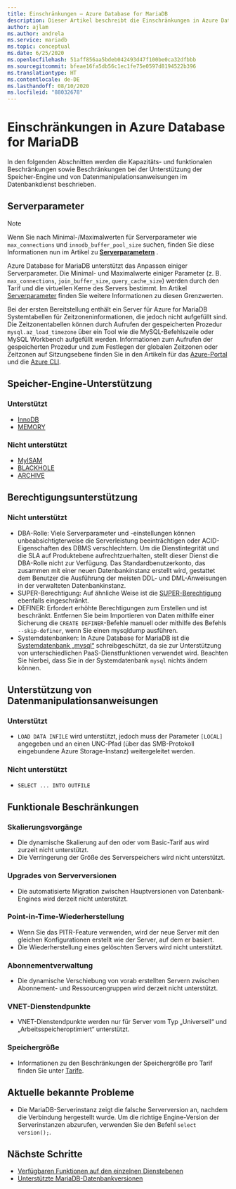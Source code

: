 ```yaml
---
title: Einschränkungen – Azure Database for MariaDB
description: Dieser Artikel beschreibt die Einschränkungen in Azure Database for MariaDB, z.B. die Anzahl von Verbindungs- und Speicher-Engine-Optionen.
author: ajlam
ms.author: andrela
ms.service: mariadb
ms.topic: conceptual
ms.date: 6/25/2020
ms.openlocfilehash: 51aff856aa5bdeb042493d47f100be0ca32dfbbb
ms.sourcegitcommit: bfeae16fa5db56c1ec1fe75e0597d8194522b396
ms.translationtype: HT
ms.contentlocale: de-DE
ms.lasthandoff: 08/10/2020
ms.locfileid: "88032678"
---
```

# <a name="limitations-in-azure-database-for-mariadb"></a>Einschränkungen in Azure Database for MariaDB
In den folgenden Abschnitten werden die Kapazitäts- und funktionalen Beschränkungen sowie Beschränkungen bei der Unterstützung der Speicher-Engine und von Datenmanipulationsanweisungen im Datenbankdienst beschrieben.

## <a name="server-parameters"></a>Serverparameter

> [!NOTE]
> Wenn Sie nach Minimal-/Maximalwerten für Serverparameter wie `max_connections` und `innodb_buffer_pool_size` suchen, finden Sie diese Informationen nun im Artikel zu **[Serverparametern](./concepts-server-parameters.md)** .

Azure Database for MariaDB unterstützt das Anpassen einiger Serverparameter. Die Minimal- und Maximalwerte einiger Parameter (z. B. `max_connections`, `join_buffer_size`, `query_cache_size`) werden durch den Tarif und die virtuellen Kerne des Servers bestimmt. Im Artikel [Serverparameter](./concepts-server-parameters.md) finden Sie weitere Informationen zu diesen Grenzwerten.

Bei der ersten Bereitstellung enthält ein Server für Azure for MariaDB Systemtabellen für Zeitzoneninformationen, die jedoch nicht aufgefüllt sind. Die Zeitzonentabellen können durch Aufrufen der gespeicherten Prozedur `mysql.az_load_timezone` über ein Tool wie die MySQL-Befehlszeile oder MySQL Workbench aufgefüllt werden. Informationen zum Aufrufen der gespeicherten Prozedur und zum Festlegen der globalen Zeitzonen oder Zeitzonen auf Sitzungsebene finden Sie in den Artikeln für das [Azure-Portal](howto-server-parameters.md#working-with-the-time-zone-parameter) und die [Azure CLI](howto-configure-server-parameters-cli.md#working-with-the-time-zone-parameter).

## <a name="storage-engine-support"></a>Speicher-Engine-Unterstützung

### <a name="supported"></a>Unterstützt
- [InnoDB](https://mariadb.com/kb/en/library/xtradb-and-innodb/)
- [MEMORY](https://mariadb.com/kb/en/library/memory-storage-engine/)

### <a name="unsupported"></a>Nicht unterstützt
- [MyISAM](https://mariadb.com/kb/en/library/myisam-storage-engine/)
- [BLACKHOLE](https://mariadb.com/kb/en/library/blackhole/)
- [ARCHIVE](https://mariadb.com/kb/en/library/archive/)

## <a name="privilege-support"></a>Berechtigungsunterstützung

### <a name="unsupported"></a>Nicht unterstützt
- DBA-Rolle: Viele Serverparameter und -einstellungen können unbeabsichtigterweise die Serverleistung beeinträchtigen oder ACID-Eigenschaften des DBMS verschlechtern. Um die Dienstintegrität und die SLA auf Produktebene aufrechtzuerhalten, stellt dieser Dienst die DBA-Rolle nicht zur Verfügung. Das Standardbenutzerkonto, das zusammen mit einer neuen Datenbankinstanz erstellt wird, gestattet dem Benutzer die Ausführung der meisten DDL- und DML-Anweisungen in der verwalteten Datenbankinstanz.
- SUPER-Berechtigung: Auf ähnliche Weise ist die [SUPER-Berechtigung](https://mariadb.com/kb/en/library/grant/#global-privileges) ebenfalls eingeschränkt.
- DEFINER: Erfordert erhöhte Berechtigungen zum Erstellen und ist beschränkt. Entfernen Sie beim Importieren von Daten mithilfe einer Sicherung die `CREATE DEFINER`-Befehle manuell oder mithilfe des Befehls `--skip-definer`, wenn Sie einen mysqldump ausführen.
- Systemdatenbanken: In Azure Database for MariaDB ist die [Systemdatenbank „mysql“](https://mariadb.com/kb/en/the-mysql-database-tables/) schreibgeschützt, da sie zur Unterstützung von unterschiedlichen PaaS-Dienstfunktionen verwendet wird. Beachten Sie hierbei, dass Sie in der Systemdatenbank `mysql` nichts ändern können.

## <a name="data-manipulation-statement-support"></a>Unterstützung von Datenmanipulationsanweisungen

### <a name="supported"></a>Unterstützt
- `LOAD DATA INFILE` wird unterstützt, jedoch muss der Parameter `[LOCAL]` angegeben und an einen UNC-Pfad (über das SMB-Protokoll eingebundene Azure Storage-Instanz) weitergeleitet werden.

### <a name="unsupported"></a>Nicht unterstützt
- `SELECT ... INTO OUTFILE`

## <a name="functional-limitations"></a>Funktionale Beschränkungen

### <a name="scale-operations"></a>Skalierungsvorgänge
- Die dynamische Skalierung auf den oder vom Basic-Tarif aus wird zurzeit nicht unterstützt.
- Die Verringerung der Größe des Serverspeichers wird nicht unterstützt.

### <a name="server-version-upgrades"></a>Upgrades von Serverversionen
- Die automatisierte Migration zwischen Hauptversionen von Datenbank-Engines wird derzeit nicht unterstützt.

### <a name="point-in-time-restore"></a>Point-in-Time-Wiederherstellung
- Wenn Sie das PITR-Feature verwenden, wird der neue Server mit den gleichen Konfigurationen erstellt wie der Server, auf dem er basiert.
- Die Wiederherstellung eines gelöschten Servers wird nicht unterstützt.

### <a name="subscription-management"></a>Abonnementverwaltung
- Die dynamische Verschiebung von vorab erstellten Servern zwischen Abonnement- und Ressourcengruppen wird derzeit nicht unterstützt.

### <a name="vnet-service-endpoints"></a>VNET-Dienstendpunkte
- VNET-Dienstendpunkte werden nur für Server vom Typ „Universell“ und „Arbeitsspeicheroptimiert“ unterstützt.

### <a name="storage-size"></a>Speichergröße
- Informationen zu den Beschränkungen der Speichergröße pro Tarif finden Sie unter [Tarife](concepts-pricing-tiers.md).

## <a name="current-known-issues"></a>Aktuelle bekannte Probleme
- Die MariaDB-Serverinstanz zeigt die falsche Serverversion an, nachdem die Verbindung hergestellt wurde. Um die richtige Engine-Version der Serverinstanzen abzurufen, verwenden Sie den Befehl `select version();`.

## <a name="next-steps"></a>Nächste Schritte
- [Verfügbaren Funktionen auf den einzelnen Dienstebenen](concepts-pricing-tiers.md)
- [Unterstützte MariaDB-Datenbankversionen](concepts-supported-versions.md)
